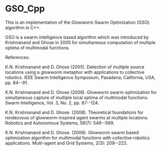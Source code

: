 # GSO_Cpp
This is an implementation of the Glowworm Swarm Optimization (GSO) algorithm in C++.

GSO is a swarm intelligence based algorithm which was introduced by Krishnanand and Ghose in 2005 for simultaneous computation of multiple optima of multimodal functions. 

References:

K.N. Krishnanand and D. Ghose (2005). Detection of multiple source locations using a glowworm metaphor with applications to collective robotics. IEEE Swarm Intelligence Symposium, Pasadena, California, USA, pp. 84--91.

K.N. Krishnanand and D. Ghose (2009). Glowworm swarm optimization for simultaneous capture of multiple local optima of multimodal functions. Swarm Intelligence, Vol. 3, No. 2, pp. 87--124.

K.N. Krishnanand and D. Ghose. (2008). Theoretical foundations for rendezvous of glowworm-inspired agent swarms at multiple locations. Robotics and Autonomous Systems, 56(7): 549--569.

K.N. Krishnanand and D. Ghose. (2006). Glowworm swarm based optimization algorithm for multimodal functions with collective robotics applications. Multi-agent and Grid Systems, 2(3): 209--222.

